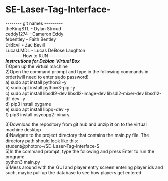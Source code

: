 # SE-Laser-Tag-Interface-

-------- git names --------- <br>
theKingSTL - Dylan Stroud <br>
ceddy1274  - Cameron Eddy <br>
febentley  - Faith Bentley <br>
DrBEvil    - Zac Bevill<br>
LucasLMDL  - Lucas DeBose Laughton<br>
-------- How to RUN ---------- <br>
***Instrcutions for Debian Virtual Box*** <br>
1)Open up the virtual machine <br>
2)Open the command prompt and type in the following commands in order(will need to enter sudo password) <br>
    a) sudo apt install python3 -y<br>
    b) sudo apt install python3-pip -y<br>
    c) sudo apt install libsdl2-dev libsdl2-image-dev libsdl2-mixer-dev libsd12-ttf-dev -y<br>
    d) pip3 install pygame<br>
    e) sudo apt install libpq-dev -y<br>
    f) pip3 install psycopg2-binary<br>

3)Download the repository from git hub and unzip it on to the virtual machine desktop <br>
4)Navigate to the project directory that contains the main.py file. The directory path should look like this: <br>
student@photon:~/SE-Laser-Tag-Interface-$ <br>
5)In the command prompt, type the following and press Enter to run the program: <br>
python3 main.py <br>
6)Mess around with the GUI and player entry screen entering player ids and such, maybe pull up the database to see how players get entered  <br>




